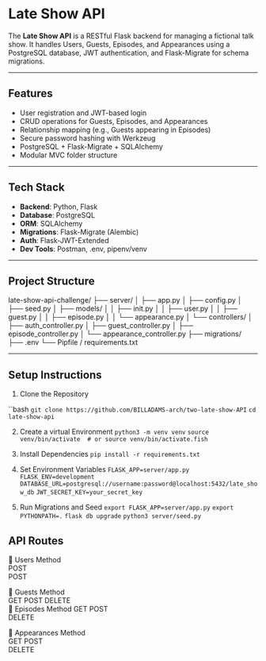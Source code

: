# Late Show API

The **Late Show API** is a RESTful Flask backend for managing a fictional talk show. It handles Users, Guests, Episodes, and Appearances using a PostgreSQL database, JWT authentication, and Flask-Migrate for schema migrations.

---

## Features

- User registration and JWT-based login
- CRUD operations for Guests, Episodes, and Appearances
- Relationship mapping (e.g., Guests appearing in Episodes)
- Secure password hashing with Werkzeug
- PostgreSQL + Flask-Migrate + SQLAlchemy
- Modular MVC folder structure

---

## Tech Stack

- **Backend**: Python, Flask
- **Database**: PostgreSQL
- **ORM**: SQLAlchemy
- **Migrations**: Flask-Migrate (Alembic)
- **Auth**: Flask-JWT-Extended
- **Dev Tools**: Postman, .env, pipenv/venv

---

## Project Structure

late-show-api-challenge/
├── server/
│ ├── app.py
│ ├── config.py
│ ├── seed.py
│ ├── models/
│ │ ├── init.py
│ │ ├── user.py
│ │ ├── guest.py
│ │ ├── episode.py
│ │ └── appearance.py
│ └── controllers/
│ ├── auth_controller.py
│ ├── guest_controller.py
│ ├── episode_controller.py
│ └── appearance_controller.py
├── migrations/
├── .env
└── Pipfile / requirements.txt


---

## Setup Instructions

 1. Clone the Repository

``bash
`git clone https://github.com/BILLADAMS-arch/two-late-show-API`
`cd late-show-api`

 2. Create a virtual Environment
`python3 -m venv venv`
`source venv/bin/activate  # or source venv/bin/activate.fish`

 3. Install Dependencies
`pip install -r requirements.txt`

 4. Set Environment Variables
`FLASK_APP=server/app.py`
`FLASK_ENV=development`
`DATABASE_URL=postgresql://username:password@localhost:5432/late_show_db`
`JWT_SECRET_KEY=your_secret_key`

 5. Run Migrations and Seed
`export FLASK_APP=server/app.py`
`export PYTHONPATH=.`
`flask db upgrade`
`python3 server/seed.py `

## API Routes

🔹 Users
Method	
POST	
POST	

🔹 Guests
Method	
GET	
POST
DELETE	
🔹 Episodes
Method
GET	
POST	
DELETE	

🔹 Appearances
Method	
GET	
POST	
DELETE	




